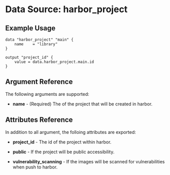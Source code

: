 # Data Source: harbor_project

## Example Usage
```hcl
data "harbor_project" "main" {
    name    = "library" 
}

output "project_id" {
    value = data.harbor_project.main.id
}
```

## Argument Reference
The following arguments are supported:

* **name** - (Required) The of the project that will be created in harbor.

## Attributes Reference
In addition to all argument, the folloing attributes are exported:

* **project_id** - The id of the project within harbor.

* **public** - If the project will be public accessibility.

* **vulnerability_scanning** - If the images will be scanned for vulnerabilities when push to harbor.